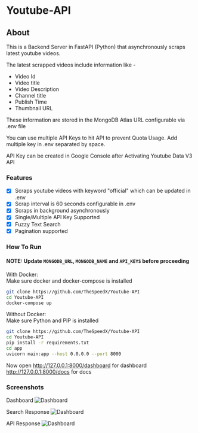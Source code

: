 # Youtube-API

## About

This is a Backend Server in FastAPI (Python) that asynchronously scraps latest youtube videos.

The latest scrapped videos include information like -

- Video Id
- Video title
- Video Description
- Channel title
- Publish Time
- Thumbnail URL

These information are stored in the MongoDB Atlas URL configurable via .env file

You can use multiple API Keys to hit API to prevent Quota Usage. Add multiple key in .env separated by space.

API Key can be created in Google Console after Activating Youtube Data V3 API

### Features

- [x] Scraps youtube videos with keyword "official" which can be updated in .env
- [x] Scrap interval is 60 seconds configurable in .env
- [x] Scraps in background asynchronously
- [x] Single/Multiple API Key Supported
- [x] Fuzzy Text Search
- [x] Pagination supported

### How To Run


#### NOTE: Update `MONGODB_URL`, `MONGODB_NAME` and `API_KEYS` before proceeding


With Docker:  
Make sure docker and docker-compose is installed

```bash
git clone https://github.com/TheSpeedX/Youtube-API
cd Youtube-API
docker-compose up
```

Without Docker:  
Make sure Python and PIP is installed

```bash
git clone https://github.com/TheSpeedX/Youtube-API
cd Youtube-API
pip install -r requirements.txt
cd app
uvicorn main:app --host 0.0.0.0 --port 8000
```

Now open <http://127.0.0.1:8000/dashboard> for dashboard <http://127.0.0.1:8000/docs> for docs

### Screenshots

Dashboard
![Dashboard](images/1.bmp)

Search Response
![Dashboard](images/2.bmp)

API Response
![Dashboard](images/1.bmp)
